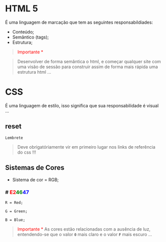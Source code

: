 # HTML 5

É uma linguagem de marcação que tem as seguintes responsabildiades:

- Conteúdo;
- Semântico (tags);
- Estrutura;

> <span style="color:red;">Importante \*</span>

> Desenvolver de forma semântica o html, e começar qualquer site com uma visão de sessão para construir assim de forma mais rápida uma estrutura html ...

# CSS

É uma linguagem de estilo, isso significa que sua responsabilidade é visual ...

## reset

`Lembrete`

> Deve obrigatóriamente vir em primeiro lugar nos links de referência do css !!!

## Sistemas de Cores

- Sistema de cor = RGB;

### # <span style="color:red;">E2</span><span style="color:green;">46</span><span style="color:blue;">47</span>

```
R = Red;
```

```
G = Green;
```

```
B = Blue;
```

> <span style="color:red;">Importante \*</span>
> As cores estão relacionadas com a ausência de luz, entendendo-se que o valor **`0`** mais claro e o valor **`F`** mais escuro ...
